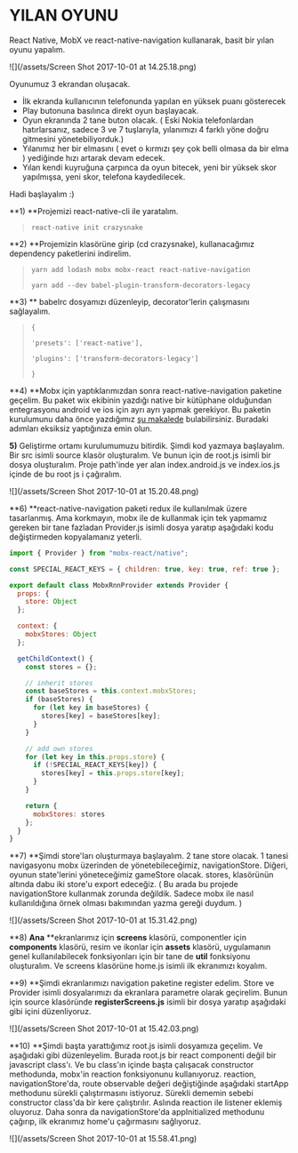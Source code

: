# YILAN OYUNU

React Native, MobX ve react-native-navigation kullanarak, basit bir yılan oyunu yapalım.

![](/assets/Screen Shot 2017-10-01 at 14.25.18.png)

Oyunumuz 3 ekrandan oluşacak.

* İlk ekranda kullanıcının telefonunda yapılan en yüksek puanı gösterecek
* Play butonuna basılınca direkt oyun başlayacak.
* Oyun ekranında 2 tane buton olacak. \( Eski Nokia telefonlardan hatırlarsanız, sadece 3 ve 7 tuşlarıyla, yılanımızı 4 farklı yöne doğru gitmesini yönetebiliyorduk.\)
* Yılanımız her bir elmasını \( evet o kırmızı şey çok belli olmasa da bir elma \) yediğinde hızı artarak devam edecek.
* Yılan kendi kuyruğuna çarpınca da oyun bitecek, yeni bir yüksek skor yapılmışsa, yeni skor, telefona kaydedilecek.

Hadi başlayalım :\)

**1\) **Projemizi react-native-cli ile yaratalım.

> `react-native init crazysnake`

**2\) **Projemizin klasörüne girip \(cd crazysnake\), kullanacağımız dependency paketlerini indirelim.

> `yarn add lodash mobx mobx-react react-native-navigation`
>
> `yarn add --dev babel-plugin-transform-decorators-legacy`

**3\) ** babelrc dosyamızı düzenleyip, decorator'lerin çalışmasını sağlayalım.

> `{`
>
> `'presets': ['react-native'],`
>
> `'plugins': ['transform-decorators-legacy']`
>
> `}`

**4\) **Mobx için yaptıklarımızdan sonra react-native-navigation paketine geçelim. Bu paket wix ekibinin yazdığı native bir kütüphane olduğundan entegrasyonu android ve ios için ayrı ayrı yapmak gerekiyor. Bu paketin kurulumunu daha önce yazdığımız [şu makalede](https://ysfzrn.gitbooks.io/react-native-turkce/navigation/wixreact-native-navigation.html) bulabilirsiniz. Buradaki adımları eksiksiz yaptığınıza emin olun.

**5\)** Geliştirme ortamı kurulumumuzu bitirdik. Şimdi kod yazmaya başlayalım. Bir src isimli source klasör oluşturalım. Ve bunun için de root.js isimli bir dosya oluşturalım. Proje path'inde yer alan index.android.js ve index.ios.js içinde de bu root js i çağıralım.

![](/assets/Screen Shot 2017-10-01 at 15.20.48.png)

**6\) **react-native-navigation paketi redux ile kullanılmak üzere tasarlanmış. Ama korkmayın, mobx ile de kullanmak için tek yapmamız gereken bir tane fazladan Provider.js isimli dosya yaratıp aşağıdaki kodu değiştirmeden kopyalamanız yeterli.

```js
import { Provider } from "mobx-react/native";

const SPECIAL_REACT_KEYS = { children: true, key: true, ref: true };

export default class MobxRnnProvider extends Provider {
  props: {
    store: Object
  };

  context: {
    mobxStores: Object
  };

  getChildContext() {
    const stores = {};

    // inherit stores
    const baseStores = this.context.mobxStores;
    if (baseStores) {
      for (let key in baseStores) {
        stores[key] = baseStores[key];
      }
    }

    // add own stores
    for (let key in this.props.store) {
      if (!SPECIAL_REACT_KEYS[key]) {
        stores[key] = this.props.store[key];
      }
    }

    return {
      mobxStores: stores
    };
  }
}
```

**7\) **Şimdi store'ları oluşturmaya başlayalım. 2 tane store olacak. 1 tanesi navigasyonu mobx üzerinden de yönetebileceğimiz, navigationStore. Diğeri, oyunun state'lerini yöneteceğimiz gameStore olacak. stores, klasörünün altında dabu iki store'u  export edeceğiz. \( Bu arada bu projede navigationStore kullanmak zorunda değildik. Sadece mobx ile nasıl kullanıldığına örnek olması bakımından yazma gereği duydum. \)

![](/assets/Screen Shot 2017-10-01 at 15.31.42.png)

**8\) **Ana** **ekranlarımız için **screens** klasörü, componentler için **components** klasörü, resim ve ikonlar için **assets** klasörü, uygulamanın genel kullanılabilecek fonksiyonları için bir tane de **util** fonksiyonu oluşturalım. Ve screens klasörüne home.js isimli ilk ekranımızı koyalım.

**9\) **Şimdi ekranlarımızı navigation paketine register edelim. Store ve Provider isimli dosyalarımızı da ekranlara parametre olarak geçirelim. Bunun için source klasöründe **registerScreens.js** isimli bir dosya yaratıp aşağıdaki gibi içini düzenliyoruz.

![](/assets/Screen Shot 2017-10-01 at 15.42.03.png)

**10\) **Şimdi başta yarattığımız root.js isimli dosyamıza geçelim. Ve aşağıdaki gibi düzenleyelim. Burada root.js bir react componenti değil bir javascript class'ı. Ve bu class'ın içinde başta çalışacak constructor methodunda, mobx'in reaction fonksiyonunu kullanıyoruz. reaction, navigationStore'da, route observable değeri değiştiğinde aşağıdaki startApp methodunu sürekli çalıştırmasını istiyoruz. Sürekli dememin sebebi constructor class'da bir kere çalıştırılır. Aslında reaction ile listener eklemiş oluyoruz. Daha sonra da navigationStore'da appInitialized methodunu çağırıp, ilk ekranımız home'u çağırmasını sağlıyoruz.

![](/assets/Screen Shot 2017-10-01 at 15.58.41.png)

